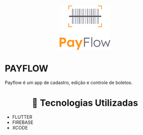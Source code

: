<p align="center">
  <img src="assets/images/logofull.png" />
</p>

<h1>PAYFLOW</h1>

Payflow é um app de cadastro, edição e controle de boletos.

<h1 align="center" > 🧪 Tecnologias Utilizadas </h1>

* FLUTTER
* FIREBASE
* XCODE
